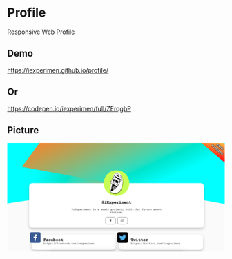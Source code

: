 # Profile
Responsive Web Profile

## Demo
https://iexperimen.github.io/profile/

## Or
https://codepen.io/iexperimen/full/ZErqgbP

## Picture
![iExperiment](https://github.com/iexperimen/profile/blob/main/mydemowebprofile.png?raw=true "iExperiment")
